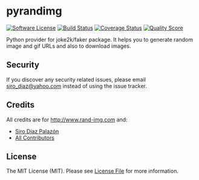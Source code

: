 # pyrandimg

[![Software License][ico-license]](LICENSE.md)
[![Build Status][ico-travis]][link-travis]
[![Coverage Status][ico-scrutinizer]][link-scrutinizer]
[![Quality Score][ico-code-quality]][link-code-quality]

Python provider for joke2k/faker package. It helps you to generate random image and gif URLs and also to download images.

## Security

If you discover any security related issues, please email siro_diaz@yahoo.com instead of using the issue tracker.

## Credits

All credits are for http://www.rand-img.com and:
- [Siro Díaz Palazón][link-author]
- [All Contributors][link-contributors]

## License

The MIT License (MIT). Please see [License File](LICENSE.md) for more information.

[ico-license]: https://img.shields.io/badge/license-MIT-brightgreen.svg?style=flat-square
[ico-travis]: https://travis-ci.org/SiroDiaz/pyrandimg.svg?branch=master&style=flat-square
[ico-scrutinizer]: https://img.shields.io/scrutinizer/coverage/g/SiroDiaz/pyrandimg.svg?style=flat-square
[ico-code-quality]: https://img.shields.io/scrutinizer/g/SiroDiaz/pyrandimg.svg?style=flat-square

[link-travis]: https://travis-ci.org/SiroDiaz/pyrandimg
[link-scrutinizer]: https://scrutinizer-ci.com/g/SiroDiaz/pyrandimg/code-structure
[link-code-quality]: https://scrutinizer-ci.com/g/SiroDiaz/pyrandimg

[link-author]: https://github.com/SiroDiaz
[link-contributors]: ../../contributors